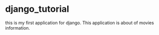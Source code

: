 # django_tutorial
this is my first application for django. This application is about of movies information.
